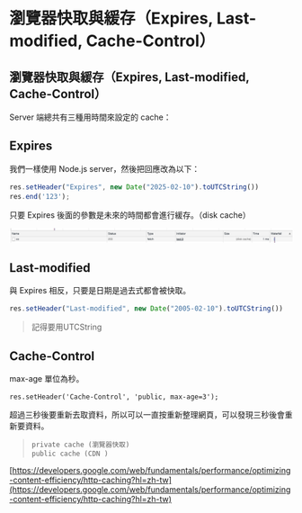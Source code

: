 # 瀏覽器快取與緩存（Expires, Last-modified, Cache-Control）

## 瀏覽器快取與緩存（Expires, Last-modified, Cache-Control）

Server 端總共有三種用時間來設定的 cache：

## Expires

我們一樣使用 Node.js server，然後把回應改為以下：

```javascript
res.setHeader("Expires", new Date("2025-02-10").toUTCString())
res.end('123');
```

只要 Expires 後面的參數是未來的時間都會進行緩存。（disk cache）

![](.gitbook/assets/ying-mu-kuai-zhao-20190703-xia-wu-6.19.27.png)

## Last-modified

與 Expires 相反，只要是日期是過去式都會被快取。

```javascript
res.setHeader("Last-modified", new Date("2005-02-10").toUTCString())
```

> 記得要用UTCString

## Cache-Control

max-age 單位為秒。

```text
res.setHeader('Cache-Control', 'public, max-age=3');
```

超過三秒後要重新去取資料，所以可以一直按重新整理網頁，可以發現三秒後會重新要資料。

> ```text
> private cache (瀏覽器快取)
> public cache (CDN )
> ```

[https://developers.google.com/web/fundamentals/performance/optimizing-content-efficiency/http-caching?hl=zh-tw](https://developers.google.com/web/fundamentals/performance/optimizing-content-efficiency/http-caching?hl=zh-tw)

